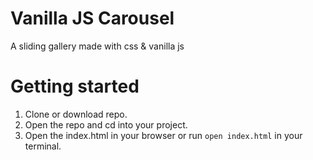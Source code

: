 # Vanilla JS Carousel
A sliding gallery made with css & vanilla js

# Getting started

1. Clone or download repo.
2. Open the repo and cd into your project.
3. Open the index.html in your browser or run ```open index.html``` in your terminal.